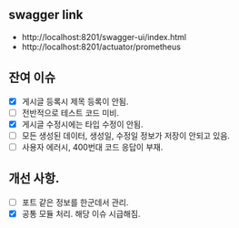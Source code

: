 ## swagger link

* http://localhost:8201/swagger-ui/index.html
* http://localhost:8201/actuator/prometheus


## 잔여 이슈

* [x] 게시글 등록시 제목 등록이 안됨.
* [ ] 전반적으로 테스트 코드 미비.
* [x] 게시글 수정시에는 타입 수정이 안됨.
* [ ] 모든 생성된 데이터, 생성일, 수정일 정보가 저장이 안되고 있음.
* [ ] 사용자 에러시, 400번대 코드 응답이 부재.

## 개선 사항.

* [ ] 포트 같은 정보를 한군데서 관리.
* [x] 공통 모듈 처리. 해당 이슈 시급해짐.